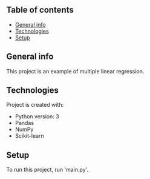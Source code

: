 ## Table of contents
* [General info](#general-info)
* [Technologies](#technologies)
* [Setup](#setup)

## General info
This project is an example of multiple linear regression. 
	
## Technologies
Project is created with:
* Python version: 3
* Pandas
* NumPy
* Scikit-learn

## Setup
To run this project, run 'main.py'. 
